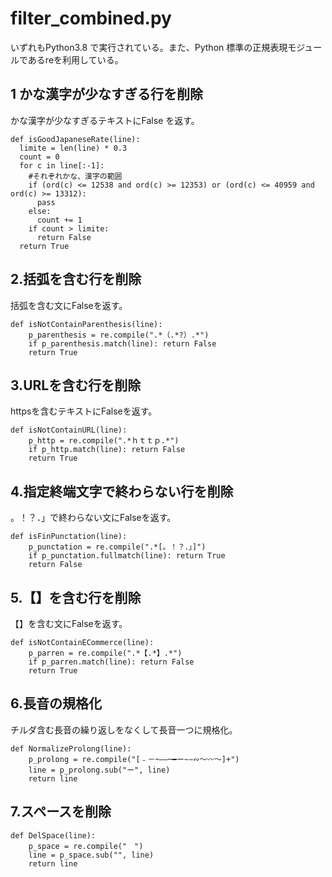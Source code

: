 # filter_combined.py
いずれもPython3.8 で実行されている。また、Python 標準の正規表現モジュールであるreを利用している。
## 1 かな漢字が少なすぎる行を削除
かな漢字が少なすぎるテキストにFalse を返す。
```python:isGoodJapaneseRate
def isGoodJapaneseRate(line):
  limite = len(line) * 0.3
  count = 0
  for c in line[:-1]:
    #それぞれかな、漢字の範囲
    if (ord(c) <= 12538 and ord(c) >= 12353) or (ord(c) <= 40959 and ord(c) >= 13312):
      pass
    else:
      count += 1
    if count > limite:
      return False
  return True
```

## 2.括弧を含む行を削除
括弧を含む文にFalseを返す。
```python:isNotContainParenthesis
def isNotContainParenthesis(line):
    p_parenthesis = re.compile(".*（.*?）.*")
    if p_parenthesis.match(line): return False
    return True
```

## 3.URLを含む行を削除
httpsを含むテキストにFalseを返す。
```python:isNotContainURL
def isNotContainURL(line):
    p_http = re.compile(".*ｈｔｔｐ.*")
    if p_http.match(line): return False
    return True
```

## 4.指定終端文字で終わらない行を削除
。！？．」で終わらない文にFalseを返す。
```python:isFinPunctation
def isFinPunctation(line):
    p_punctation = re.compile(".*[。！？．」]")
    if p_punctation.fullmatch(line): return True
    return False
```

## 5.【】を含む行を削除
【】を含む文にFalseを返す。
```python:isNotContainECommerce
def isNotContainECommerce(line):
    p_parren = re.compile(".*【.*】.*")
    if p_parren.match(line): return False
    return True
```

## 6.長音の規格化
チルダ含む長音の繰り返しをなくして長音一つに規格化。
```python:NormalizeProlong
def NormalizeProlong(line):
    p_prolong = re.compile("[﹣－ｰ—―─━ー~∼∾〜〰～]+")
    line = p_prolong.sub("ー", line)
    return line
```
## 7.スペースを削除
```python:DelSpace
def DelSpace(line):
    p_space = re.compile("　")
    line = p_space.sub("", line)
    return line
```
